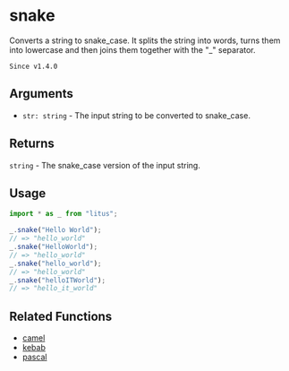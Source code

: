 # snake

Converts a string to snake_case. It splits the string into words, turns them
into lowercase and then joins them together with the "\_" separator.

`Since v1.4.0`

## Arguments

- `str: string` - The input string to be converted to snake_case.

## Returns

`string` - The snake_case version of the input string.

## Usage

```ts
import * as _ from "litus";

_.snake("Hello World");
// => "hello_world"
_.snake("HelloWorld");
// => "hello_world"
_.snake("hello_world");
// => "hello_world"
_.snake("helloITWorld");
// => "hello_it_world"
```

## Related Functions

- [camel](camel.md)
- [kebab](kebab.md)
- [pascal](pascal.md)
